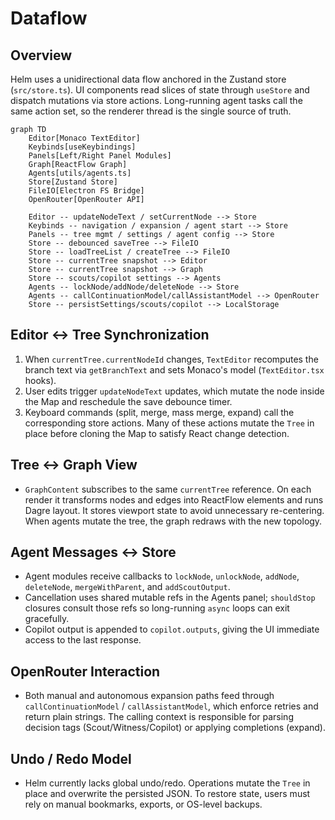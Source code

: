 # Dataflow

## Overview
Helm uses a unidirectional data flow anchored in the Zustand store (`src/store.ts`). UI components read slices of state through `useStore` and dispatch mutations via store actions. Long-running agent tasks call the same action set, so the renderer thread is the single source of truth.

```mermaid
graph TD
    Editor[Monaco TextEditor]
    Keybinds[useKeybindings]
    Panels[Left/Right Panel Modules]
    Graph[ReactFlow Graph]
    Agents[utils/agents.ts]
    Store[Zustand Store]
    FileIO[Electron FS Bridge]
    OpenRouter[OpenRouter API]

    Editor -- updateNodeText / setCurrentNode --> Store
    Keybinds -- navigation / expansion / agent start --> Store
    Panels -- tree mgmt / settings / agent config --> Store
    Store -- debounced saveTree --> FileIO
    Store -- loadTreeList / createTree --> FileIO
    Store -- currentTree snapshot --> Editor
    Store -- currentTree snapshot --> Graph
    Store -- scouts/copilot settings --> Agents
    Agents -- lockNode/addNode/deleteNode --> Store
    Agents -- callContinuationModel/callAssistantModel --> OpenRouter
    Store -- persistSettings/scouts/copilot --> LocalStorage
```

## Editor ↔ Tree Synchronization
1. When `currentTree.currentNodeId` changes, `TextEditor` recomputes the branch text via `getBranchText` and sets Monaco's model (`TextEditor.tsx` hooks).
2. User edits trigger `updateNodeText` updates, which mutate the node inside the Map and reschedule the save debounce timer.
3. Keyboard commands (split, merge, mass merge, expand) call the corresponding store actions. Many of these actions mutate the `Tree` in place before cloning the Map to satisfy React change detection.

## Tree ↔ Graph View
- `GraphContent` subscribes to the same `currentTree` reference. On each render it transforms nodes and edges into ReactFlow elements and runs Dagre layout. It stores viewport state to avoid unnecessary re-centering. When agents mutate the tree, the graph redraws with the new topology.

## Agent Messages ↔ Store
- Agent modules receive callbacks to `lockNode`, `unlockNode`, `addNode`, `deleteNode`, `mergeWithParent`, and `addScoutOutput`.
- Cancellation uses shared mutable refs in the Agents panel; `shouldStop` closures consult those refs so long-running `async` loops can exit gracefully.
- Copilot output is appended to `copilot.outputs`, giving the UI immediate access to the last response.

## OpenRouter Interaction
- Both manual and autonomous expansion paths feed through `callContinuationModel` / `callAssistantModel`, which enforce retries and return plain strings. The calling context is responsible for parsing decision tags (Scout/Witness/Copilot) or applying completions (expand).

## Undo / Redo Model
- Helm currently lacks global undo/redo. Operations mutate the `Tree` in place and overwrite the persisted JSON. To restore state, users must rely on manual bookmarks, exports, or OS-level backups.
